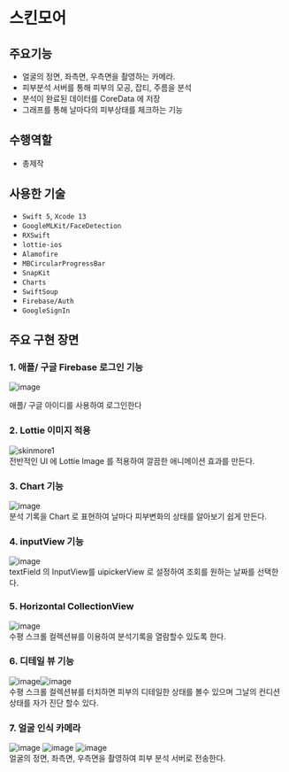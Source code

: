 # 스킨모어

## 주요기능

- 얼굴의 정면, 좌측면, 우측면을 촬영하는 카메라.
- 피부분석 서버를 통해 피부의 모공, 잡티, 주름을 분석
- 분석이 완료된 데이터를 CoreData 에 저장
- 그래프를 통해 날마다의 피부상태를 체크하는 기능

## 수행역할
- 총제작

## 사용한 기술
- `Swift 5`, `Xcode 13`
- `GoogleMLKit/FaceDetection`
- `RXSwift`
- `lottie-ios`
- `Alamofire`
- `MBCircularProgressBar`
- `SnapKit`
- `Charts`
- `SwiftSoup`
- `Firebase/Auth`
- `GoogleSignIn`

 
## 주요 구현 장면

### 1. 애플/ 구글 Firebase 로그인 기능
![image](https://user-images.githubusercontent.com/42457589/142138987-8b4277f2-bcb7-400e-860c-46666270a1ab.png)

애플/ 구글 아이디를 사용하여 로그인한다

### 2. Lottie 이미지 적용
![skinmore1](https://user-images.githubusercontent.com/42457589/142139281-f9185ae2-247f-4dd4-98c6-597d9b86cc55.gif)  
전반적인 UI 에 Lottie Image 를 적용하여 깔끔한 애니메이션 효과를 만든다.

### 3. Chart 기능
![image](https://user-images.githubusercontent.com/42457589/142139730-3e711f79-8a91-48c5-a413-57657641fbf7.png)  
분석 기록을 Chart 로 표현하여 날마다 피부변화의 상태를 알아보기 쉽게 만든다.

### 4. inputView 기능
![image](https://user-images.githubusercontent.com/42457589/142139985-08246338-e465-42a7-9eeb-43c06e0bb056.png)  
textField 의 InputView를 uipickerView 로 설정하여 조회를 원하는 날짜를 선택한다.

### 5. Horizontal CollectionView
![image](https://user-images.githubusercontent.com/42457589/142139916-510472cd-f545-4cd3-83ac-bf90e71cebb7.png)  
수평 스크롤 컬렉션뷰를 이용하여 분석기록을 열람할수 있도록 한다.

### 6. 디테일 뷰 기능
![image](https://user-images.githubusercontent.com/42457589/142140070-fed06a51-afba-41d3-83e1-67412dbc8d28.png)![image](https://user-images.githubusercontent.com/42457589/142140184-c6b78105-1a99-42e2-b96e-9d6e917eff2e.png)    
수평 스크롤 컬렉션뷰를 터치하면 피부의 디테일한 상태를 볼수 있으며 그날의 컨디션 상태를 자가 진단 할수 있다.

### 7. 얼굴 인식 카메라
![image](https://user-images.githubusercontent.com/42457589/142140269-80660ae1-2b64-4486-a94f-ba8dad971ca5.png)
![image](https://user-images.githubusercontent.com/42457589/142140303-23d7dd59-687f-40a8-8c18-4e9430cdbdcd.png)
![image](https://user-images.githubusercontent.com/42457589/142140332-c8e1146b-438b-4f07-b97c-f23e0a790cf9.png)  
얼굴의 정면, 좌측면, 우측면을 촬영하여 피부 분석 서버로 전송한다.








